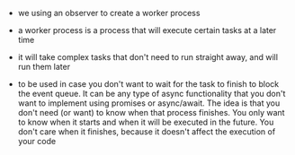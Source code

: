- we using an observer to create a worker process
- a worker process is a process that will execute certain tasks at a later time
- it will take complex tasks that don't need to run straight away, and will run them later 

- to be used in case you don't want to wait for the task to finish to block the event queue. It can be any type of async functionality that you don't want to implement using promises or async/await. The idea is that you don't need (or want) to know when that process finishes. You only want to know when it starts and when it will be executed in the future. You don't care when it finishes, because it doesn't affect the execution of your code